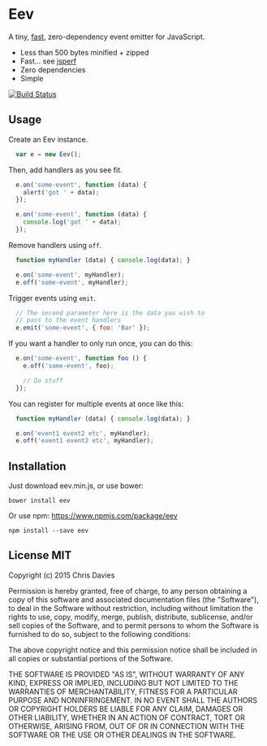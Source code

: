 # Eev

A tiny, [fast](http://jsperf.com/jsevents/28), zero-dependency event emitter for JavaScript.

- Less than 500 bytes minified + zipped
- Fast... see [jsperf](http://jsperf.com/jsevents/28)
- Zero dependencies
- Simple

[![Build Status](https://travis-ci.org/chrisdavies/eev.svg?branch=master)](https://travis-ci.org/chrisdavies/eev)

## Usage

Create an Eev instance.

```javascript
  var e = new Eev();
```

Then, add handlers as you see fit.

```javascript
  e.on('some-event', function (data) {
    alert('got ' + data);
  });

  e.on('some-event', function (data) {
    console.log('got ' + data);
  });
```

Remove handlers using `off`.

```javascript
  function myHandler (data) { console.log(data); }

  e.on('some-event', myHandler);
  e.off('some-event', myHandler);
```

Trigger events using `emit`.

```javascript
  // The second parameter here is the data you wish to
  // pass to the event handlers
  e.emit('some-event', { foo: 'Bar' });
```

If you want a handler to only run once, you can do this:

```javascript
  e.on('some-event', function foo () {
    e.off('some-event', foo);

    // Do stuff
  });
```

You can register for multiple events at once like this:

```javascript
  function myHandler (data) { console.log(data); }

  e.on('event1 event2 etc', myHandler);
  e.off('event1 event2 etc', myHandler);
```

## Installation

Just download eev.min.js, or use bower:

    bower install eev

Or use npm: https://www.npmjs.com/package/eev

    npm install --save eev

## License MIT

Copyright (c) 2015 Chris Davies

Permission is hereby granted, free of charge, to any person obtaining a copy of this software and associated documentation files (the "Software"), to deal in the Software without restriction, including without limitation the rights to use, copy, modify, merge, publish, distribute, sublicense, and/or sell copies of the Software, and to permit persons to whom the Software is furnished to do so, subject to the following conditions:

The above copyright notice and this permission notice shall be included in all copies or substantial portions of the Software.

THE SOFTWARE IS PROVIDED "AS IS", WITHOUT WARRANTY OF ANY KIND, EXPRESS OR IMPLIED, INCLUDING BUT NOT LIMITED TO THE WARRANTIES OF MERCHANTABILITY, FITNESS FOR A PARTICULAR PURPOSE AND NONINFRINGEMENT. IN NO EVENT SHALL THE AUTHORS OR COPYRIGHT HOLDERS BE LIABLE FOR ANY CLAIM, DAMAGES OR OTHER LIABILITY, WHETHER IN AN ACTION OF CONTRACT, TORT OR OTHERWISE, ARISING FROM, OUT OF OR IN CONNECTION WITH THE SOFTWARE OR THE USE OR OTHER DEALINGS IN THE SOFTWARE.
